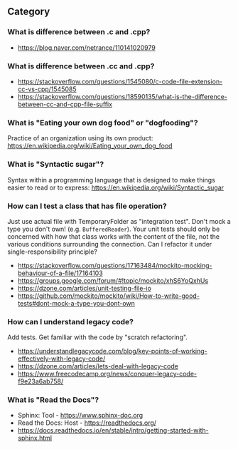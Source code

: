 ## Category

### What is difference between .c and .cpp?
- https://blog.naver.com/netrance/110141020979

### What is difference between .cc and .cpp?
- https://stackoverflow.com/questions/1545080/c-code-file-extension-cc-vs-cpp/1545085
- https://stackoverflow.com/questions/18590135/what-is-the-difference-between-cc-and-cpp-file-suffix

### What is "Eating your own dog food" or "dogfooding"?
Practice of an organization using its own product: https://en.wikipedia.org/wiki/Eating_your_own_dog_food

### What is "Syntactic sugar"?
Syntax within a programming language that is designed to make things easier to read or to express: https://en.wikipedia.org/wiki/Syntactic_sugar

### How can I test a class that has file operation?
Just use actual file with TemporaryFolder as "integration test". Don't mock a type you don't own! (e.g. `BufferedReader`). Your unit tests should only be concerned with how that class works with the content of the file, not the various conditions surrounding the connection. Can I refactor it under single-responsibility principle?
- https://stackoverflow.com/questions/17163484/mockito-mocking-behaviour-of-a-file/17164103
- https://groups.google.com/forum/#!topic/mockito/xhS6YoQxhUs
- https://dzone.com/articles/unit-testing-file-io
- https://github.com/mockito/mockito/wiki/How-to-write-good-tests#dont-mock-a-type-you-dont-own

### How can I understand legacy code?
Add tests. Get familiar with the code by "scratch refactoring".
- https://understandlegacycode.com/blog/key-points-of-working-effectively-with-legacy-code/
- https://dzone.com/articles/lets-deal-with-legacy-code
- https://www.freecodecamp.org/news/conquer-legacy-code-f9e23a6ab758/

### What is "Read the Docs"?
- Sphinx: Tool - https://www.sphinx-doc.org
- Read the Docs: Host - https://readthedocs.org/
- https://docs.readthedocs.io/en/stable/intro/getting-started-with-sphinx.html
